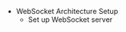 - WebSocket Architecture Setup
	- Set up WebSocket server


<!--stackedit_data:
eyJoaXN0b3J5IjpbLTg3OTE2MTQ3OCw0OTc4MTg4MTBdfQ==
-->